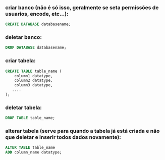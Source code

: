 ### criar banco (não é só isso, geralmente se seta permissões de usuarios, encode, etc...):
```sql
CREATE DATABASE databasename;
```
### deletar banco:
```sql
DROP DATABASE databasename;
```
### criar tabela:
```sql
CREATE TABLE table_name (
    column1 datatype,
    column2 datatype,
    column3 datatype,
   ....
);
```
### deletar tabela:
```sql
DROP TABLE table_name;
```
### alterar tabela (serve para quando a tabela já está criada e não que deletar e inserir todos dados novamente):
```sql
ALTER TABLE table_name
ADD column_name datatype;
```
